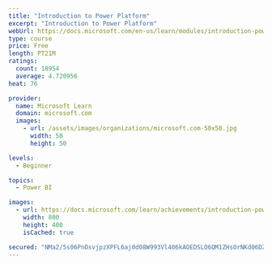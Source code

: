 ```yaml
---
title: "Introduction to Power Platform"
excerpt: "Introduction to Power Platform"
webUrl: https://docs.microsoft.com/en-us/learn/modules/introduction-power-platform/
type: course
price: Free
length: PT21M
ratings:
  count: 18954
  average: 4.720956
heat: 76

provider:
  name: Microsoft Learn
  domain: microsoft.com
  images:
    - url: /assets/images/organizations/microsoft.com-50x50.jpg
      width: 50
      height: 50

levels:
  - Beginner

topics:
  - Power BI

images:
  - url: https://docs.microsoft.com/learn/achievements/introduction-power-platform-social.png
    width: 800
    height: 400
    isCached: true

secured: "NMa2/5s06PnOsvjpzXPFL6aj0d08W993Vl406kAOEDSLO6QM1ZHsOrNKd06DZvvU9vuf0byB3uCiaFJSYMSpOgHKUm175Q8+N3l+IKVXquWBSgBuL8Mrbscmqt0NtFKXYzDOb8WkdI0v2uMTTpzU2l3KCozmZbvntRtJmC/G7I8fZm76AlF9iDNAu5c1K+t1G7rM+84pG5dHz7oxZqakN5EljpgnErP5rI11PhzN6368uKkIqseBq3RZSfDghej5hAWH7PzmHfMkhy1o//IXMhIIzZUkfC7zGBrcJMpOk8CPfgPyIQGFZEYha71bMayd+ACiGi1P/L+gNwz2MqGsQ2zOHD8gPMDzCqnMtpB1IlZuUa2VF6GxQS2qnSanh5L0BYhihBTw6BsEoYsxGIz+UxFWwUuJuR7k24VNsnpeNT6wNrLX04q2PmMts4XjAiDM;4bUORSSBYjnfTPUoBNgDvQ=="
---
```


